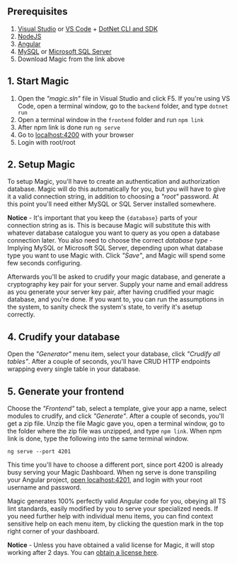 ## Prerequisites

1. [Visual Studio](https://visualstudio.microsoft.com/downloads/) or [VS Code](https://code.visualstudio.com/download) + [DotNet CLI and SDK](https://dotnet.microsoft.com/download)
2. [NodeJS](https://nodejs.org/en/download/)
3. [Angular](https://angular.io/cli)
4. [MySQL](https://dev.mysql.com/downloads/mysql/) or [Microsoft SQL Server](https://www.microsoft.com/en-us/sql-server/sql-server-downloads)
5. Download Magic from the link above

## 1. Start Magic

1. Open the _"magic.sln"_ file in Visual Studio and click F5. If you're using VS Code, open a terminal window, go to the `backend` folder, and type `dotnet run`
2. Open a terminal window in the `frontend` folder and run `npm link`
3. After npm link is done run `ng serve`
4. Go to [localhost:4200](http://localhost:4200) with your browser
5. Login with root/root

## 2. Setup Magic

To setup Magic, you'll have to create an authentication
and authorization database. Magic will do this automatically for you,
but you will have to give it a valid connection string, in addition
to choosing a _"root"_ password. At this point you'll need either MySQL
or SQL Server installed somewhere.

**Notice** - It's important that you keep the `{database}` parts of your
connection string as is. This is because Magic will substitute this
with whatever database catalogue you want to query as you open a
database connection later. You also need to choose the correct
_database type_ - Implying MySQL or Microsoft SQL Server, depending
upon what database type you want to use Magic with.
Click _"Save"_, and Magic will spend some few seconds configuring.

Afterwards you'll be asked to crudify your magic database, and generate
a cryptography key pair for your server. Supply your name and email address
as you generate your server key pair, after having crudified your magic database,
and you're done. If you want to, you can run the assumptions in the system,
to sanity check the system's state, to verify it's asetup correctly.

## 4. Crudify your database

Open the _"Generator"_ menu item, select your database, click _"Crudify all tables"_.
After a couple of seconds, you'll have CRUD HTTP endpoints
wrapping every single table in your database.

## 5. Generate your frontend

Choose the _"Frontend"_ tab, select a template, give your app
a name, select modules to crudify, and click _"Generate"_.
After a couple of seconds, you'll get a zip file.
Unzip the file Magic gave you, open a terminal
window, go to the folder where the zip file was unzipped,
and type `npm link`. When npm link is done, type the
following into the same terminal window.

```
ng serve --port 4201
```

This time you'll have to choose a different port, since
port 4200 is already busy serving your Magic Dashboard.
When ng serve is done transpiling your Angular project,
[open localhost:4201](https://localhost:4201), and login with
your root username and password.

Magic generates 100% perfectly valid Angular code for you,
obeying all TS lint standards, easily modified by you to
serve your specialized needs. If you need further help with
individual menu items, you can find context sensitive help
on each menu item, by clicking the question mark in the top
right corner of your dashboard.

**Notice** - Unless you have obtained a valid license for Magic,
it will stop working after 2 days. You can
[obtain a license here](https://servergardens.com/buy/).
